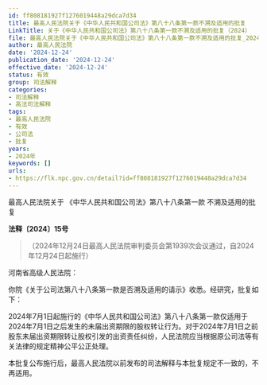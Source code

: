 ```yaml
---
id: ff808181927f1276019448a29dca7d34
title: 最高人民法院关于《中华人民共和国公司法》第八十八条第一款不溯及适用的批复
LinkTitle: 关于《中华人民共和国公司法》第八十八条第一款不溯及适用的批复（2024）
file: 最高人民法院关于《中华人民共和国公司法》第八十八条第一款不溯及适用的批复_20241224_ff808181927f1276019448a29dca7d34.docx
author: 最高人民法院
date: '2024-12-24'
publication_date: '2024-12-24'
effective_date: '2024-12-24'
status: 有效
group: 司法解释
categories:
- 司法解释
- 高法司法解释
tags:
- 最高人民法院
- 有效
- 公司法
- 批复
years:
- 2024年
keywords: []
urls:
- https://flk.npc.gov.cn/detail?id=ff808181927f1276019448a29dca7d34
---
```


最高人民法院关于
《中华人民共和国公司法》第八十八条第一款
不溯及适用的批复

**法释〔2024〕15号**

> （2024年12月24日最高人民法院审判委员会第1939次会议通过，自2024年12月24日起施行）

河南省高级人民法院：

你院《关于公司法第八十八条第一款是否溯及适用的请示》收悉。经研究，批复如下：

2024年7月1日起施行的《中华人民共和国公司法》第八十八条第一款仅适用于2024年7月1日之后发生的未届出资期限的股权转让行为。对于2024年7月1日之前股东未届出资期限转让股权引发的出资责任纠纷，人民法院应当根据原公司法等有关法律的规定精神公平公正处理。

本批复公布施行后，最高人民法院以前发布的司法解释与本批复规定不一致的，不再适用。
